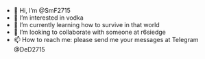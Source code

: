 - 👋 Hi, I’m @SmF2715
- 👀 I’m interested in vodka
- 🌱 I’m currently learning how to survive in that world
- 💞️ I’m looking to collaborate with someone at r6siedge
- 📫 How to reach me: please send me your messages at Telegram @DeD2715

<!---
SmF2715/SmF2715 is a ✨ special ✨ repository because its `README.md` (this file) appears on your GitHub profile.
You can click the Preview link to take a look at your changes.
--->
